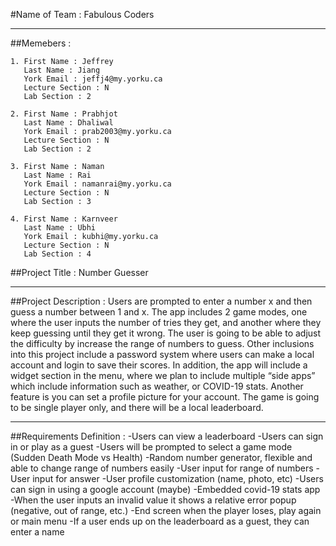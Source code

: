 #Name of Team : Fabulous Coders

---

##Memebers :

	1. First Name : Jeffrey
       Last Name : Jiang
	   York Email : jeffj4@my.yorku.ca
       Lecture Section : N
       Lab Section : 2

	2. First Name : Prabhjot
       Last Name : Dhaliwal
	   York Email : prab2003@my.yorku.ca
       Lecture Section : N
       Lab Section : 2

	3. First Name : Naman 
       Last Name : Rai
	   York Email : namanrai@my.yorku.ca
       Lecture Section : N
       Lab Section : 3

	4. First Name : Karnveer
       Last Name : Ubhi
	   York Email : kubhi@my.yorku.ca
       Lecture Section : N
       Lab Section : 4


##Project Title : Number Guesser

---

##Project Description : 
Users are prompted to enter a number x and then guess a number between 1 and x. The app includes 2 game modes, one where the user inputs the number of tries they get, and another where they keep guessing until they get it wrong. The user is going to be able to adjust the difficulty by increase the range of numbers to guess. Other inclusions into this project include a password system where users can make a local account and login to save their scores. In addition, the app will include a widget section in the menu, where we plan to include multiple “side apps” which include information such as weather, or COVID-19 stats. Another feature is you can set a profile picture for your account. The game is going to be single player only, and there will be a local leaderboard.


---


##Requirements Definition :
	-Users can view a leaderboard
	-Users can sign in or play as a guest
	-Users will be prompted to select a game mode (Sudden Death Mode vs Health) 
	-Random number generator, flexible and able to change range of numbers easily
	-User input for range of numbers
	-User input for answer
	-User profile customization (name, photo, etc)
	-Users can sign in using a google account (maybe)
	-Embedded covid-19 stats app
	-When the user inputs an invalid value it shows a relative error popup (negative, out of range, etc.)
	-End screen when the player loses, play again or main menu
	-If a user ends up on the leaderboard as a guest, they can enter a name